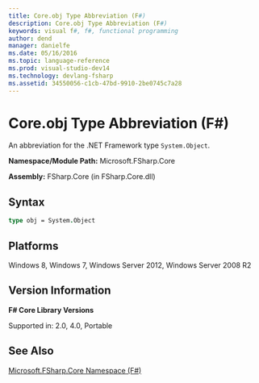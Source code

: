 ```yaml
---
title: Core.obj Type Abbreviation (F#)
description: Core.obj Type Abbreviation (F#)
keywords: visual f#, f#, functional programming
author: dend
manager: danielfe
ms.date: 05/16/2016
ms.topic: language-reference
ms.prod: visual-studio-dev14
ms.technology: devlang-fsharp
ms.assetid: 34550056-c1cb-47bd-9910-2be0745c7a28 
---
```


# Core.obj Type Abbreviation (F#)

An abbreviation for the .NET Framework type `System.Object`.

**Namespace/Module Path:** Microsoft.FSharp.Core

**Assembly:** FSharp.Core (in FSharp.Core.dll)


## Syntax

```fsharp
type obj = System.Object
```

## Platforms
Windows 8, Windows 7, Windows Server 2012, Windows Server 2008 R2


## Version Information
**F# Core Library Versions**

Supported in: 2.0, 4.0, Portable

## See Also
[Microsoft.FSharp.Core Namespace &#40;F&#35;&#41;](Microsoft.FSharp.Core-Namespace-%5BFSharp%5D.md)